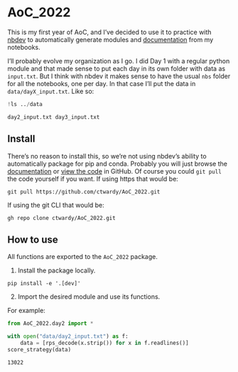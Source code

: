 AoC_2022
================

<!-- WARNING: THIS FILE WAS AUTOGENERATED! DO NOT EDIT! -->

This is my first year of AoC, and I’ve decided to use it to practice
with [nbdev](https://nbdev.fast.ai) to automatically generate modules
and [documentation](https://ctwardy.github.io/AoC_2022/) from my
notebooks.

I’ll probably evolve my organization as I go. I did Day 1 with a regular
python module and that made sense to put each day in its own folder with
data as `input.txt`. But I think with nbdev it makes sense to have the
usual `nbs` folder for all the notebooks, one per day. In that case I’ll
put the data in `data/dayX_input.txt`. Like so:

``` python
!ls ../data
```

    day2_input.txt day3_input.txt

## Install

There’s no reason to install this, so we’re not using nbdev’s ability to
automatically package for pip and conda. Probably you will just browse
the [documentation](https://ctwardy.github.io/AoC_2022/) or [view the
code](https://github.com/ctwardy/AoC_2022) in GitHub. Of course you
could `git pull` the code yourself if you want. If using https that
would be:

``` shell
git pull https://github.com/ctwardy/AoC_2022.git
```

If using the git CLI that would be:

``` shell
gh repo clone ctwardy/AoC_2022.git
```

## How to use

All functions are exported to the `AoC_2022` package.

1.  Install the package locally.

``` shell
pip install -e '.[dev]'
```

2.  Import the desired module and use its functions.

For example:

``` python
from AoC_2022.day2 import *

with open("data/day2_input.txt") as f:
    data = [rps_decode(x.strip()) for x in f.readlines()]
score_strategy(data)
```

    13022
